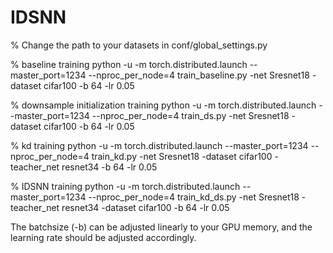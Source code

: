 # IDSNN
% Change the path to your datasets in conf/global_settings.py

% baseline training
python -u -m torch.distributed.launch --master_port=1234 --nproc_per_node=4 train_baseline.py -net Sresnet18 -dataset cifar100 -b 64 -lr 0.05

% downsample initialization training
python -u -m torch.distributed.launch --master_port=1234 --nproc_per_node=4 train_ds.py -net Sresnet18 -dataset cifar100 -b 64 -lr 0.05 

% kd training
python -u -m torch.distributed.launch --master_port=1234 --nproc_per_node=4 train_kd.py -net Sresnet18 -dataset cifar100 -teacher_net resnet34 -b 64 -lr 0.05 

% IDSNN training
python -u -m torch.distributed.launch --master_port=1234 --nproc_per_node=4 train_kd_ds.py -net Sresnet18 -teacher_net resnet34 -dataset cifar100 -b 64 -lr 0.05

The batchsize (-b) can be adjusted linearly to your GPU memory, and the learning rate should be adjusted accordingly.
